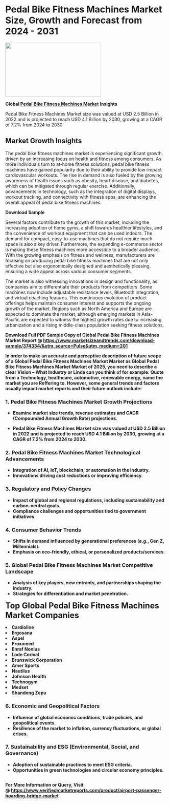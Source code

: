 <H1>Pedal Bike Fitness Machines Market Size, Growth and Forecast from 2024 - 2031</H1><img class="aligncenter size-medium wp-image-584254" src="https://thirdeyenews.in/wp-content/uploads/2024/09/Global-Market-Research-300x168.jpeg" alt="" width="300" height="168" /><p><strong>Global&nbsp;<a href="https://www.marketsizeandtrends.com/download-sample/374334/&amp;utm_source=Pulse&amp;utm_medium=201">Pedal Bike Fitness Machines Market</a> Insights</strong></p><p>Pedal Bike Fitness Machines Market size was valued at USD 2.5 Billion in 2022 and is projected to reach USD 4.1 Billion by 2030, growing at a CAGR of 7.2% from 2024 to 2030.</p><p><h2>Market Growth Insights</h2> <p>The pedal bike fitness machines market is experiencing significant growth, driven by an increasing focus on health and fitness among consumers. As more individuals turn to at-home fitness solutions, pedal bike fitness machines have gained popularity due to their ability to provide low-impact cardiovascular workouts. The rise in demand is also fueled by the growing awareness of health issues such as obesity, heart disease, and diabetes, which can be mitigated through regular exercise. Additionally, advancements in technology, such as the integration of digital displays, workout tracking, and connectivity with fitness apps, are enhancing the overall appeal of pedal bike fitness machines.</p> <p><strong>Download Sample</strong></p> <p>Several factors contribute to the growth of this market, including the increasing adoption of home gyms, a shift towards healthier lifestyles, and the convenience of workout equipment that can be used indoors. The demand for compact, easy-to-use machines that do not require much space is also a key driver. Furthermore, the expanding e-commerce sector is making these fitness machines more accessible to a broader audience. With the growing emphasis on fitness and wellness, manufacturers are focusing on producing pedal bike fitness machines that are not only effective but also ergonomically designed and aesthetically pleasing, ensuring a wide appeal across various consumer segments.</p> <p>The market is also witnessing innovations in design and functionality, as companies aim to differentiate their products from competitors. Some machines now include adjustable resistance levels, Bluetooth integration, and virtual coaching features. This continuous evolution of product offerings helps maintain consumer interest and supports the ongoing growth of the market. Regions such as North America and Europe are expected to dominate the market, although emerging markets in Asia-Pacific are expected to witness the highest growth rates due to increasing urbanization and a rising middle-class population seeking fitness solutions.</p> <p><strong></p><p><span class=""><strong>Download Full PDF Sample Copy of Global Pedal Bike Fitness Machines Market Report</strong> @ <a href="https://www.marketsizeandtrends.com/download-sample/374334/&amp;utm_source=Pulse&amp;utm_medium=201" target="_blank">https://www.marketsizeandtrends.com/download-sample/374334/&amp;utm_source=Pulse&amp;utm_medium=201</a></span></p><p>In order to make an accurate and perceptive description of future scope of a Global&nbsp;Pedal Bike Fitness Machines Market Market as Global&nbsp;Pedal Bike Fitness Machines Market Market of 2025, you need to describe a clear Vision &ndash; What Industry or Linda can you think of for example: Quote from a Technology, healthcare, automotive, renewable energy, name the market you are Reffering to. However, some general trends and factors usually impact market reports and their future outlook include:</p><h3>1.&nbsp;<strong>Pedal Bike Fitness Machines Market Growth Projections</strong></h3><ul><li>Examine market size trends, revenue estimates and CAGR (Compounded Annual Growth Rate) projections.</li><li><p>Pedal Bike Fitness Machines Market size was valued at USD 2.5 Billion in 2022 and is projected to reach USD 4.1 Billion by 2030, growing at a CAGR of 7.2% from 2024 to 2030.</p></li></ul><h3>2.&nbsp;<strong>Pedal Bike Fitness Machines Market Technological Advancements</strong></h3><ul><li>Integration of AI, IoT, blockchain, or automation in the industry.</li><li>Innovations driving cost reductions or improving efficiency.</li></ul><h3>3.&nbsp;<strong>Regulatory and Policy Changes</strong></h3><ul><li>Impact of global and regional regulations, including sustainability and carbon-neutral goals.</li><li>Compliance challenges and opportunities tied to government initiatives.</li></ul><h3>4.&nbsp;<strong>Consumer Behavior Trends</strong></h3><ul><li>Shifts in demand influenced by generational preferences (e.g., Gen Z, Millennials).</li><li>Emphasis on eco-friendly, ethical, or personalized products/services.</li></ul><h3>5.&nbsp;<strong>Global Pedal Bike Fitness Machines Market Competitive Landscape</strong></h3><ul><li>Analysis of key players, new entrants, and partnerships shaping the industry.</li><li>Strategies for differentiation and market penetration.</li></ul><p data-pm-slice="1 1 []"><span style="color: inherit; font-family: inherit; font-size: 25px;">Top Global Pedal Bike Fitness Machines Market Companies</span></p><div class="" data-test-id=""><p><li>Cardioline</li><li> Ergosana</li><li> Aspel</li><li> Proxomed</li><li> Enraf Nonius</li><li> Lode Corival</li><li> Brunswick Corporation</li><li> Amer Sports</li><li> Nautilus</li><li> Johnson Health</li><li> Technogym</li><li> Medset</li><li> Shandong Zepu</li></p></div><h3>6.&nbsp;<strong>Economic and Geopolitical Factors</strong></h3><ul><li>Influence of global economic conditions, trade policies, and geopolitical events.</li><li>Resilience of the market to inflation, currency fluctuations, or global crises.</li></ul><h3>7.&nbsp;<strong>Sustainability and ESG (Environmental, Social, and Governance)</strong></h3><ul><li>Adoption of sustainable practices to meet ESG criteria.</li><li>Opportunities in green technologies and circular economy principles.</li></ul><h2><strong style="font-size: 14px;">For More Information or Query, Visit @&nbsp;</strong><a style="background-color: #ffffff; font-size: 14px;" href="https://www.marketsizeandtrends.com/report/pedal-bike-fitness-machines-market/" target="_blank">https://www.verifiedmarketreports.com/product/airport-passenger-boarding-bridge-market</a></h2>
